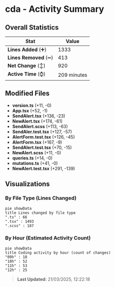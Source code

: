 # cda - Activity Summary 

## Overall Statistics

| Stat                   | Value                                                             |
| ---------------------- | ----------------------------------------------------------------- |
| **Lines Added** (➕)   | 1333                                          |
| **Lines Removed** (➖) | 413                                        |
| **Net Change** (↕)    | 920                |
| **Active Time** (⌚)   | 209 minutes |


## Modified Files
- **version.ts** (+11, -0)
- **App.tsx** (+52, -1)
- **SendAlert.tsx** (+136, -23)
- **NewAlert.tsx** (+174, -61)
- **SendAlert.scss** (+113, -63)
- **SendAler.test.tsx** (+127, -57)
- **AlertForm.test.tsx** (+126, -45)
- **AlertForm.tsx** (+167, -9)
- **SendAlert.test.tsx** (+70, -15)
- **NewAlert.scss** (+11, -0)
- **queries.ts** (+14, -0)
- **mutations.ts** (+41, -0)
- **NewAlert.test.tsx** (+291, -139)

## Visualizations

### By File Type (Lines Changed)

```mermaid
pie showData
title Lines changed by file type
".ts" : 66
".tsx" : 1493
".scss" : 187
```

### By Hour (Estimated Activity Count)

```mermaid
pie showData
title Coding activity by hour (count of changes)
"09h" : 18
"10h" : 52
"11h" : 53
"12h" : 25
```


> **Last Updated:** 21/03/2025, 12:22:18